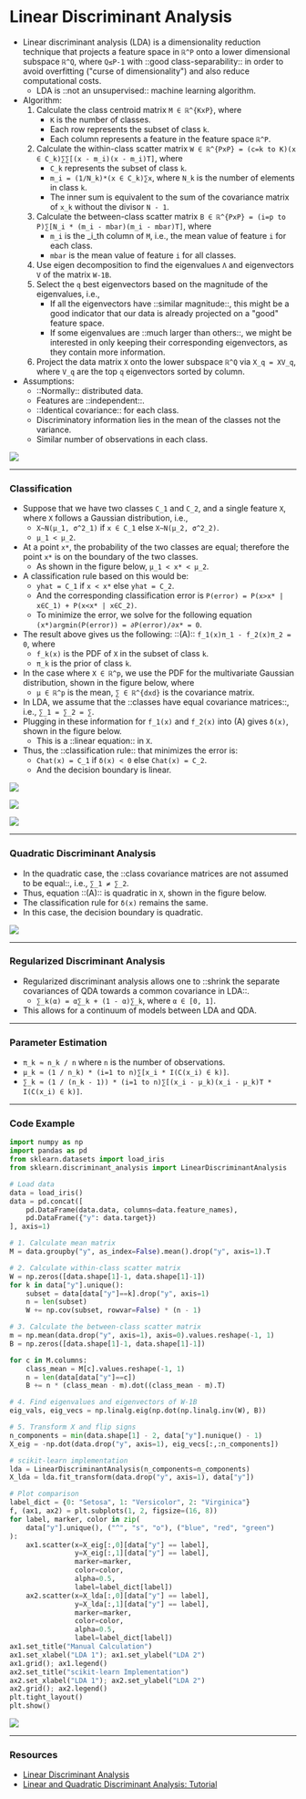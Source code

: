 # Linear Discriminant Analysis

* Linear discriminant analysis (LDA) is a dimensionality reduction technique that projects a feature space in `ℝ^P` onto a lower dimensional subspace `ℝ^Q`, where `Q≤P-1` with ::good class-separability:: in order to avoid overfitting ("curse of dimensionality") and also reduce computational costs.
    * LDA is ::not an unsupervised:: machine learning algorithm.
* Algorithm:
    1. Calculate the class centroid matrix `M ∈ ℝ^{KxP}`, where
        * `K` is the number of classes.
        * Each row represents the subset of class `k`.
        * Each column represents a feature in the feature space `ℝ^P`.
    3. Calculate the within-class scatter matrix `W ∈ ℝ^{PxP} = (c=k to K)(x ∈ C_k)∑∑[(x - m_i)(x - m_i)T]`, where
        * `C_k` represents the subset of class `k`.
        * `m_i = (1/N_k)*(x ∈ C_k)∑x`, where `N_k` is the number of elements in class `k`.
        * The inner sum is equivalent to the sum of the covariance matrix of `x_k` without the divisor `N - 1`.
    3. Calculate the between-class scatter matrix `B ∈ ℝ^{PxP} = (i=p to P)∑[N_i * (m_i - mbar)(m_i - mbar)T]`, where
        * `m_i` is the _i_th column of `M`, i.e., the mean value of feature `i` for each class.
        * `mbar` is the mean value of feature `i` for all classes.
    5. Use eigen decomposition to find the eigenvalues `Λ` and eigenvectors `V` of the matrix `W-1B`.
    6. Select the `q` best eigenvectors based on the magnitude of the eigenvalues, i.e.,
        * If all the eigenvectors have ::similar magnitude::, this might be a good indicator that our data is already projected on a "good" feature space.
        * If some eigenvalues are ::much larger than others::, we might be interested in only keeping their corresponding eigenvectors, as they contain more information.
    6. Project the data matrix `X` onto the lower subspace `ℝ^Q` via `X_q = XV_q`, where `V_q` are the top `q` eigenvectors sorted by column.
* Assumptions:
    * ::Normally:: distributed data.
    * Features are ::independent::.
    * ::Identical covariance:: for each class.
    * Discriminatory information lies in the mean of the classes not the variance.
    * Similar number of observations in each class.

![](Images/lda_1.png)

----

### Classification

* Suppose that we have two classes `C_1` and `C_2`, and a single feature `X`, where `X` follows a Gaussian distribution, i.e.,
    * `X~N(μ_1, σ^2_1)` if `x ∈ C_1` else `X~N(μ_2, σ^2_2)`.
    * `μ_1 < μ_2`.
* At a point `x*`, the probability of the two classes are equal; therefore the point `x*` is on the boundary of the two classes.
    * As shown in the figure below, `μ_1 < x* < μ_2`.
* A classification rule based on this would be:
    * `yhat = C_1` if `x < x*` else `yhat = C_2`.
    * And the corresponding classification error is `P(error) = P(x>x* | x∈C_1) + P(x<x* | x∈C_2)`.
    * To minimize the error, we solve for the following equation `(x*)argmin(P(error)) = ∂P(error)/∂x* = 0`.
* The result above gives us the following: ::(A):: `f_1(x)π_1 - f_2(x)π_2 = 0`, where
    * `f_k(x)` is the PDF of `X` in the subset of class `k`.
    * `π_k` is the prior of class `k`.
* In the case where `X ∈ ℝ^p`, we use the PDF for the multivariate Gaussian distribution, shown in the figure below, where
    * `μ ∈ ℝ^p` is the mean, `∑ ∈ ℝ^{dxd}` is the covariance matrix.
* In LDA, we assume that the ::classes have equal covariance matrices::, i.e., `∑_1 = ∑_2 = ∑`.
* Plugging in these information for `f_1(x)` and `f_2(x)` into (A) gives `δ(x)`, shown in the figure below.
    * This is a ::linear equation:: in `X`.
* Thus, the ::classification rule:: that minimizes the error is:
    * `Chat(x) = C_1` if `δ(x) < 0` else `Chat(x) = C_2`.
    * And the decision boundary is linear.

![](Images/Screen%20Shot%202020-02-21%20at%2012.17.20%20PM.png)

![](Images/Screen%20Shot%202020-02-21%20at%2012.40.00%20PM.png)

![](Images/Screen%20Shot%202020-02-21%20at%2012.43.37%20PM.png)

----

### Quadratic Discriminant Analysis

* In the quadratic case, the ::class covariance matrices are not assumed to be equal::, i.e., `∑_1 ≠ ∑_2`.
* Thus, equation ::(A):: is quadratic in `X`, shown in the figure below.
* The classification rule for `δ(x)` remains the same.
* In this case, the decision boundary is quadratic.

![](Images/Screen%20Shot%202020-02-21%20at%2012.50.43%20PM.png)

----

### Regularized Discriminant Analysis

* Regularized discriminant analysis allows one to ::shrink the separate covariances of QDA towards a common covariance in LDA::.
    * `∑_k(α) = α∑_k + (1 - α)∑_k`, where `α ∈ [0, 1]`.
* This allows for a continuum of models between LDA and QDA.

----

### Parameter Estimation

* `π_k ≈ n_k / n` where `n` is the number of observations.
* `μ_k ≈ (1 / n_k) * (i=1 to n)∑[x_i * I(C(x_i) ∈ k)]`.
* `∑_k ≈ (1 / (n_k - 1)) * (i=1 to n)∑[(x_i - μ_k)(x_i - μ_k)T * I(C(x_i) ∈ k)]`.

----

### Code Example

```python
import numpy as np
import pandas as pd
from sklearn.datasets import load_iris
from sklearn.discriminant_analysis import LinearDiscriminantAnalysis

# Load data
data = load_iris()
data = pd.concat([
    pd.DataFrame(data.data, columns=data.feature_names),
    pd.DataFrame({"y": data.target})
], axis=1)

# 1. Calculate mean matrix
M = data.groupby("y", as_index=False).mean().drop("y", axis=1).T

# 2. Calculate within-class scatter matrix
W = np.zeros([data.shape[1]-1, data.shape[1]-1])
for k in data["y"].unique():
    subset = data[data["y"]==k].drop("y", axis=1)
    n = len(subset)
    W += np.cov(subset, rowvar=False) * (n - 1)

# 3. Calculate the between-class scatter matrix
m = np.mean(data.drop("y", axis=1), axis=0).values.reshape(-1, 1)
B = np.zeros([data.shape[1]-1, data.shape[1]-1])

for c in M.columns:
    class_mean = M[c].values.reshape(-1, 1)
    n = len(data[data["y"]==c])
    B += n * (class_mean - m).dot((class_mean - m).T)

# 4. Find eigenvalues and eigenvectors of W-1B
eig_vals, eig_vecs = np.linalg.eig(np.dot(np.linalg.inv(W), B))

# 5. Transform X and flip signs
n_components = min(data.shape[1] - 2, data["y"].nunique() - 1)
X_eig = -np.dot(data.drop("y", axis=1), eig_vecs[:,:n_components])

# scikit-learn implementation
lda = LinearDiscriminantAnalysis(n_components=n_components)
X_lda = lda.fit_transform(data.drop("y", axis=1), data["y"])

# Plot comparison
label_dict = {0: "Setosa", 1: "Versicolor", 2: "Virginica"}
f, (ax1, ax2) = plt.subplots(1, 2, figsize=(16, 8))
for label, marker, color in zip(
    data["y"].unique(), ("^", "s", "o"), ("blue", "red", "green")
):
    ax1.scatter(x=X_eig[:,0][data["y"] == label],
                y=X_eig[:,1][data["y"] == label],
                marker=marker,
                color=color,
                alpha=0.5,
                label=label_dict[label])
    ax2.scatter(x=X_lda[:,0][data["y"] == label],
                y=X_lda[:,1][data["y"] == label],
                marker=marker,
                color=color,
                alpha=0.5,
                label=label_dict[label])
ax1.set_title("Manual Calculation")
ax1.set_xlabel("LDA 1"); ax1.set_ylabel("LDA 2")
ax1.grid(); ax1.legend()
ax2.set_title("scikit-learn Implementation")
ax2.set_xlabel("LDA 1"); ax2.set_ylabel("LDA 2")
ax2.grid(); ax2.legend()
plt.tight_layout()
plt.show()
```
![](Images/download.png)

----

### Resources

* [Linear Discriminant Analysis](https://sebastianraschka.com/Articles/2014_python_lda.html)
* [Linear and Quadratic Discriminant Analysis: Tutorial](https://arxiv.org/pdf/1906.02590.pdf)


